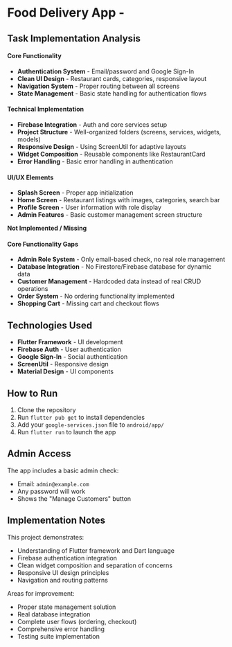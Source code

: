 # Food Delivery App - 

##  Task Implementation Analysis


#### **Core Functionality**
- **Authentication System** - Email/password and Google Sign-In
- **Clean UI Design** - Restaurant cards, categories, responsive layout
- **Navigation System** - Proper routing between all screens
- **State Management** - Basic state handling for authentication flows

#### **Technical Implementation**
- **Firebase Integration** - Auth and core services setup
- **Project Structure** - Well-organized folders (screens, services, widgets, models)
- **Responsive Design** - Using ScreenUtil for adaptive layouts
- **Widget Composition** - Reusable components like RestaurantCard
- **Error Handling** - Basic error handling in authentication

#### **UI/UX Elements**
- **Splash Screen** - Proper app initialization
- **Home Screen** - Restaurant listings with images, categories, search bar
- **Profile Screen** - User information with role display
- **Admin Features** - Basic customer management screen structure

 **Not Implemented / Missing**

#### **Core Functionality Gaps**
- **Admin Role System** - Only email-based check, no real role management
- **Database Integration** - No Firestore/Firebase database for dynamic data
- **Customer Management** - Hardcoded data instead of real CRUD operations
- **Order System** - No ordering functionality implemented
- **Shopping Cart** - Missing cart and checkout flows


##  Technologies Used

- **Flutter Framework** - UI development
- **Firebase Auth** - User authentication
- **Google Sign-In** - Social authentication
- **ScreenUtil** - Responsive design
- **Material Design** - UI components

##  How to Run

1. Clone the repository
2. Run `flutter pub get` to install dependencies
3. Add your `google-services.json` file to `android/app/`
4. Run `flutter run` to launch the app

##  Admin Access

The app includes a basic admin check:
- Email: `admin@example.com`
- Any password will work
- Shows the "Manage Customers" button

##  Implementation Notes

This project demonstrates:
- Understanding of Flutter framework and Dart language
- Firebase authentication integration
- Clean widget composition and separation of concerns
- Responsive UI design principles
- Navigation and routing patterns

Areas for improvement:
- Proper state management solution
- Real database integration
- Complete user flows (ordering, checkout)
- Comprehensive error handling
- Testing suite implementation

